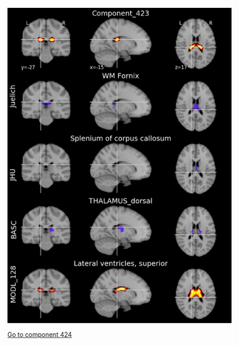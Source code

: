 


![423](preliminary/423.jpg "Component 423")

[Go to component 424](https://parietal-inria.github.io/MODL_atlas/512/424 "Component 424")